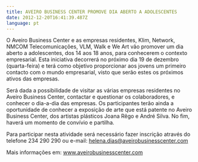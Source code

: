 ```yaml
---
title: AVEIRO BUSINESS CENTER PROMOVE DIA ABERTO A ADOLESCENTES
date: 2012-12-20T16:41:39.487Z
language: pt
---
```

O Aveiro Business Center e as empresas residentes, Klim, Network, NMCOM Telecomunicações, VLM, Walk e We Art vão promover um dia aberto a adolescentes, dos 14 aos 18 anos, para conhecerem o contexto empresarial. Esta iniciativa decorrerá no próximo dia 19 de dezembro (quarta-feira) e terá como objetivo proporcionar aos jovens um primeiro contacto com o mundo empresarial, visto que serão estes os próximos ativos das empresas.



Será dada a possibilidade de visitar as várias empresas residentes no Aveiro Business Center, contactar e questionar os colaboradores, e conhecer o dia-a-dia das empresas. Os participantes terão ainda a oportunidade de conhecer a exposição de arte que está patente no Aveiro Business Center, dos artistas plásticos Joana Rêgo e André Silva. No fim, haverá um momento de convívio e partilha.



Para participar nesta atividade será necessário fazer inscrição através do telefone 234 290 290 ou e-mail: helena.dias@aveirobusinesscenter.com



Mais informações em: www.aveirobusinesscenter.com

